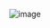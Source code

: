 ![image](https://user-images.githubusercontent.com/89120960/221477061-e113ba40-8dc7-41d4-a037-7ea612eea519.png)
